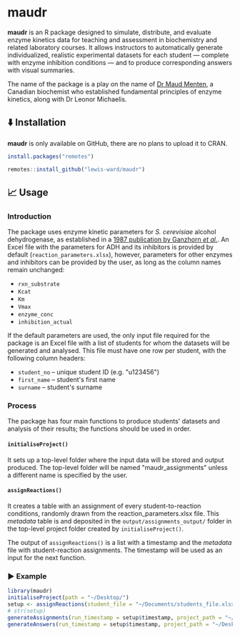# maudr

**maudr** is an R package designed to simulate, distribute, and evaluate enzyme kinetics data for teaching and assessment in biochemistry and related laboratory courses. It allows instructors to automatically generate individualized, realistic experimental datasets for each student — complete with enzyme inhibition conditions — and to produce corresponding answers with visual summaries. 

The name of the package is a play on the name of [Dr Maud Menten](https://en.wikipedia.org/wiki/Maud_Menten), a Canadian biochemist who established fundamental principles of enzyme kinetics, along with Dr Leonor Michaelis.

## ⬇️ Installation

**maudr** is only available on GitHub, there are no plans to upload it to CRAN.

``` r
install.packages("remotes")

remotes::install_github("lewis-ward/maudr")
```

## 📈 Usage

### Introduction

The package uses enzyme kinetic parameters for _S. cerevisiae_ alcohol dehydrogenase, as established in a [1987 publication by Ganzhorn _et al._](https://www.jbc.org/article/S0021-9258(18)61419-X/pdf). An Excel file with the parameters for ADH and its inhibitors is provided by default (`reaction_parameters.xlsx`), however, parameters for other enzymes and inhibitors can be provided by the user, as long as the column names remain unchanged:

- `rxn_substrate`
- `Kcat`
- `Km`
- `Vmax`
- `enzyme_conc`
- `inhibition_actual`

If the default parameters are used, the only input file required for the package is an Excel file with a list of students for whom the datasets will be generated and analysed. This file must have one row per student, with the following column headers:

- `student_no` – unique student ID (e.g. "u123456")
- `first_name` – student's first name
- `surname` – student's surname

### Process

The package has four main functions to produce students' datasets and analysis of their results; the functions should be used in order.

#### `initialiseProject()`

It sets up a top-level folder where the input data will be stored and output produced. The top-level folder will be named "maudr_assignments" unless a different name is specified by the user.

#### `assignReactions()`

It creates a table with an assignment of every student-to-reaction conditions, randomly drawn from the reaction_parameters.xlsx file. This _metadata_ table is and deposited in the `output/assignments_output/` folder in the top-level project folder created by `initialiseProject()`.

The output of `assignReactions()` is a list with a timestamp and the _metadata_ file with student-reaction assignments. The timestamp will be used as an input for the next function.

### ▶️ Example

```r
library(maudr)
initialiseProject(path = "~/Desktop/")
setup <- assignReactions(student_file = "~/Documents/students_file.xlsx", project_path = "~/Desktop")
# str(setup)
generateAssignments(run_timestamp = setup$timestamp, project_path = "~/Desktop")
generateAnswers(run_timestamp = setup$timestamp, project_path = "~/Desktop", output_files = "both")
```
